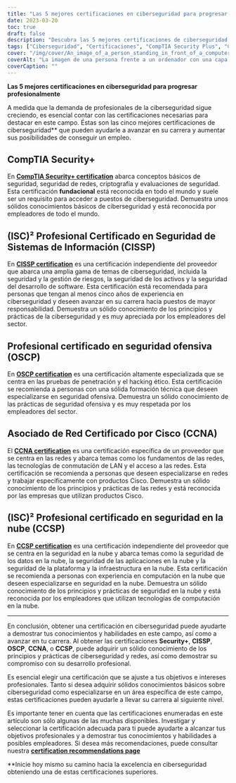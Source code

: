 ```yaml
---
title: "Las 5 mejores certificaciones en ciberseguridad para progresar profesionalmente"
date: 2023-03-20
toc: true
draft: false
description: "Descubra las 5 mejores certificaciones de ciberseguridad que pueden ayudarle a avanzar en su carrera y aumentar sus posibilidades de conseguir un empleo en el campo de la ciberseguridad, que está experimentando un rápido crecimiento."
tags: ["Ciberseguridad", "Certificaciones", "CompTIA Security Plus", "CISSP", "Seguridad ofensiva OSCP", "Cisco CCNA", "(ISC2) CCSP", "Seguridad informática", "Seguridad de las redes", "Seguridad en la nube", "Desarrollo profesional", "Promoción profesional", "Validación de competencias", "Seguridad de la información", "Hacking ético", "Pruebas de penetración", "Administración de redes", "Computación en nube", "Gestión de la seguridad", "Evaluación de la vulnerabilidad"]
cover: "/img/cover/An_image_of_a_person_standing_in_front_of_a_computer.png"
coverAlt: "La imagen de una persona frente a un ordenador con una capa de superhéroe a la espalda simboliza las habilidades y conocimientos que pueden adquirirse mediante la obtención de certificaciones de ciberseguridad."
coverCaption: ""
---
```


**Las 5 mejores certificaciones en ciberseguridad para progresar profesionalmente**

A medida que la demanda de profesionales de la ciberseguridad sigue creciendo, es esencial contar con las certificaciones necesarias para destacar en este campo. Éstas son las cinco mejores certificaciones de ciberseguridad** que pueden ayudarle a avanzar en su carrera y aumentar sus posibilidades de conseguir un empleo.

## CompTIA Security+

En [**CompTIA Security+ certification**](https://www.comptia.org/certifications/security) abarca conceptos básicos de seguridad, seguridad de redes, criptografía y evaluaciones de seguridad. Esta certificación **fundacional** está reconocida en todo el mundo y suele ser un requisito para acceder a puestos de ciberseguridad. Demuestra unos sólidos conocimientos básicos de ciberseguridad y está reconocida por empleadores de todo el mundo.

## (ISC)² Profesional Certificado en Seguridad de Sistemas de Información (CISSP)

En [**CISSP certification**](https://www.isc2.org/Certifications/CISSP#) es una certificación independiente del proveedor que abarca una amplia gama de temas de ciberseguridad, incluida la seguridad y la gestión de riesgos, la seguridad de los activos y la seguridad del desarrollo de software. Esta certificación está recomendada para personas que tengan al menos cinco años de experiencia en ciberseguridad y deseen avanzar en su carrera hacia puestos de mayor responsabilidad. Demuestra un sólido conocimiento de los principios y prácticas de la ciberseguridad y es muy apreciada por los empleadores del sector.

## Profesional certificado en seguridad ofensiva (OSCP)

En [**OSCP certification**](https://www.offensive-security.com/pwk-oscp/) es una certificación altamente especializada que se centra en las pruebas de penetración y el hacking ético. Esta certificación se recomienda a personas con una sólida formación técnica que deseen especializarse en seguridad ofensiva. Demuestra un sólido conocimiento de las prácticas de seguridad ofensiva y es muy respetada por los empleadores del sector.

## Asociado de Red Certificado por Cisco (CCNA)

El [**CCNA certification**](https://www.cisco.com/c/en/us/training-events/training-certifications/certifications/associate/ccna.html) es una certificación específica de un proveedor que se centra en las redes y abarca temas como los fundamentos de las redes, las tecnologías de conmutación de LAN y el acceso a las redes. Esta certificación se recomienda a personas que deseen especializarse en redes y trabajar específicamente con productos Cisco. Demuestra un sólido conocimiento de los principios y prácticas de las redes y está reconocida por las empresas que utilizan productos Cisco.

## (ISC)² Profesional certificado en seguridad en la nube (CCSP)

En [**CCSP certification**](https://www.isc2.org/Certifications/CCSP) es una certificación independiente del proveedor que se centra en la seguridad en la nube y abarca temas como la seguridad de los datos en la nube, la seguridad de las aplicaciones en la nube y la seguridad de la plataforma y la infraestructura en la nube. Esta certificación se recomienda a personas con experiencia en computación en la nube que deseen especializarse en seguridad en la nube. Demuestra un sólido conocimiento de los principios y prácticas de seguridad en la nube y está reconocida por los empleadores que utilizan tecnologías de computación en la nube.

______

En conclusión, obtener una certificación en ciberseguridad puede ayudarte a demostrar tus conocimientos y habilidades en este campo, así como a avanzar en tu carrera. Al obtener las certificaciones **Security+**, **CISSP**, **OSCP**, **CCNA**, o **CCSP**, puede adquirir un sólido conocimiento de los principios y prácticas de ciberseguridad y redes, así como demostrar su compromiso con su desarrollo profesional.

Es esencial elegir una certificación que se ajuste a tus objetivos e intereses profesionales. Tanto si desea adquirir sólidos conocimientos básicos sobre ciberseguridad como especializarse en un área específica de este campo, estas certificaciones pueden ayudarle a llevar su carrera al siguiente nivel.

Es importante tener en cuenta que las certificaciones enumeradas en este artículo son sólo algunas de las muchas disponibles. Investigar y seleccionar la certificación adecuada para ti puede ayudarte a alcanzar tus objetivos profesionales y a demostrar tus conocimientos y habilidades a posibles empleadores. Si desea más recomendaciones, puede consultar nuestra [**certification recommendations page**](https://simeononsecurity.com/recommendations/certifications/)

**Inicie hoy mismo su camino hacia la excelencia en ciberseguridad obteniendo una de estas certificaciones superiores.
